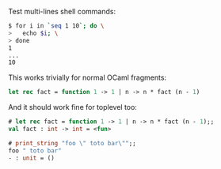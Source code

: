 Test multi-lines shell commands:

```sh
$ for i in `seq 1 10`; do \
>   echo $i; \
> done
1
...
10
```

This works trivially for normal OCaml fragments:

```ocaml
let rec fact = function 1 -> 1 | n -> n * fact (n - 1)
```

And it should work fine for toplevel too:

```ocaml
# let rec fact = function 1 -> 1 | n -> n * fact (n - 1);;
val fact : int -> int = <fun>
```

```ocaml
# print_string "foo \" toto bar\"";;
foo " toto bar"
- : unit = ()
```
